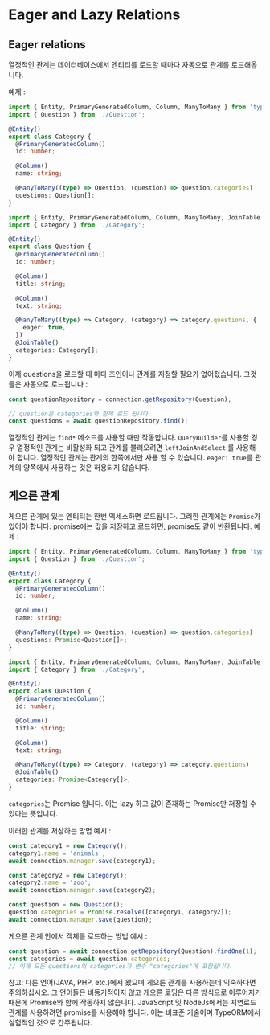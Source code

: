 # Eager and Lazy Relations

## Eager relations

열정적인 관계는 데이터베이스에서 엔티티를 로드할 때마다 자동으로 관계를 로드해옵니다.

예제 :

```typescript
import { Entity, PrimaryGeneratedColumn, Column, ManyToMany } from 'typeorm';
import { Question } from './Question';

@Entity()
export class Category {
  @PrimaryGeneratedColumn()
  id: number;

  @Column()
  name: string;

  @ManyToMany((type) => Question, (question) => question.categories)
  questions: Question[];
}
```

```typescript
import { Entity, PrimaryGeneratedColumn, Column, ManyToMany, JoinTable } from 'typeorm';
import { Category } from './Category';

@Entity()
export class Question {
  @PrimaryGeneratedColumn()
  id: number;

  @Column()
  title: string;

  @Column()
  text: string;

  @ManyToMany((type) => Category, (category) => category.questions, {
    eager: true,
  })
  @JoinTable()
  categories: Category[];
}
```

이제 questions을 로드할 때 마다 조인이나 관계를 지정할 필요가 없어졌습니다.
그것들은 자동으로 로드됩니다 :

```typescript
const questionRepository = connection.getRepository(Question);

// question은 categories와 함께 로드 됩니다.
const questions = await questionRepository.find();
```

열정적인 관계는 `find*` 메소드를 사용할 때만 작동합니다. `QueryBuilder`를 사용할 경우 열정적인 관계는 비활성화 되고 관계를 불러오려면 `leftJoinAndSelect` 를 사용해야 합니다. 열정적인 관계는 관계의 한쪽에서만 사용 할 수 있습니다. `eager: true`를 관계의 양쪽에서 사용하는 것은 허용되지 않습니다.

## 게으른 관계

게으른 관계에 있는 엔티티는 한번 엑세스하면 로드됩니다. 그러한 관계에는 `Promise`가 있어야 합니다. promise에는 값을 저장하고 로드하면, promise도 같이 반환됩니다. 예제 :

```typescript
import { Entity, PrimaryGeneratedColumn, Column, ManyToMany } from 'typeorm';
import { Question } from './Question';

@Entity()
export class Category {
  @PrimaryGeneratedColumn()
  id: number;

  @Column()
  name: string;

  @ManyToMany((type) => Question, (question) => question.categories)
  questions: Promise<Question[]>;
}
```

```typescript
import { Entity, PrimaryGeneratedColumn, Column, ManyToMany, JoinTable } from 'typeorm';
import { Category } from './Category';

@Entity()
export class Question {
  @PrimaryGeneratedColumn()
  id: number;

  @Column()
  title: string;

  @Column()
  text: string;

  @ManyToMany((type) => Category, (category) => category.questions)
  @JoinTable()
  categories: Promise<Category[]>;
}
```

`categories`는 Promise 입니다. 이는 lazy 하고 값이 존재하는 Promise만 저장할 수 있다는 뜻입니다.

이러한 관계를 저장하는 방법 예시 :

```typescript
const category1 = new Category();
category1.name = 'animals';
await connection.manager.save(category1);

const category2 = new Category();
category2.name = 'zoo';
await connection.manager.save(category2);

const question = new Question();
question.categories = Promise.resolve([category1, category2]);
await connection.manager.save(question);
```

게으른 관계 안에서 객체를 로드하는 방법 예시 :

```typescript
const question = await connection.getRepository(Question).findOne(1);
const categories = await question.categories;
// 이제 모든 questions의 categories가 변수 "categories"에 포함됩니다.
```

참고: 다른 언어(JAVA, PHP, etc.)에서 왔으며 게으른 관계를 사용하는데 익숙하다면 주의하십시오. 그 언어들은 비동기적이지 않고 게으른 로딩은 다른 방식으로 이루어지기 때문에 Promise와 함께 작동하지 않습니다. JavaScript 및 NodeJs에서는 지연로드 관계를 사용하려면 promise를 사용해야 합니다. 이는 비표준 기술이며 TypeORM에서 실험적인 것으로 간주됩니다.
